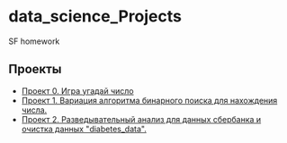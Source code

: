 # data_science_Projects
SF homework
## Проекты
* [Проект 0. Игра угадай число](https://github.com/BloodFlame13/sf_data_science/tree/main/Project_0)
* [Проект 1. Вариация алгоритма бинарного поиска для нахождения числа.](https://github.com/BloodFlame13/sf_data_science/tree/main/Project_1)
* [Проект 2. Разведывательный анализ для данных сбербанка и очистка данных "diabetes_data".](https://github.com/BloodFlame13/sf_data_science/tree/main/Project_2)